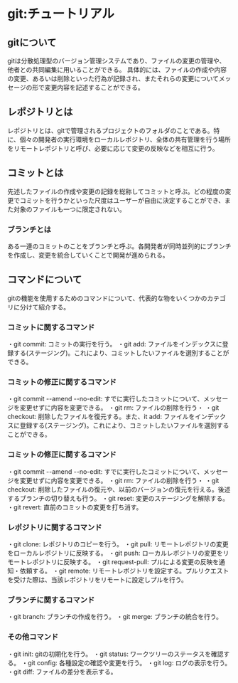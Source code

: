 # git:チュートリアル

## gitについて
gitは分散処理型のバージョン管理システムであり、ファイルの変更の管理や、他者との共同編集に用いることができる。
具体的には、ファイルの作成や内容の変更、あるいは削除といった行為が記録され、またそれらの変更についてメッセージの形で変更内容を記述することができる。

## レポジトリとは
レポジトリとは、gitで管理されるプロジェクトのフォルダのことである。特に、個々の開発者の実行環境をローカルレポジトリ、全体の共有管理を行う場所をリモートレポジトリと呼び、必要に応じて変更の反映などを相互に行う。

## コミットとは
先述したファイルの作成や変更の記録を総称してコミットと呼ぶ。どの程度の変更でコミットを行うかといった尺度はユーザーが自由に決定することができ、また対象のファイルも一つに限定されない。

### ブランチとは
ある一連のコミットのことをブランチと呼ぶ。各開発者が同時並列的にブランチを作成し、変更を統合していくことで開発が進められる。

## コマンドについて
gitの機能を使用するためのコマンドについて、代表的な物をいくつかのカテゴリに分けて紹介する。

### コミットに関するコマンド
・git commit: コミットの実行を行う。
・git add: ファイルをインデックスに登録する(ステージング)。これにより、コミットしたいファイルを選別することができる。

### コミットの修正に関するコマンド
・git commit --amend --no-edit: すでに実行したコミットについて、メッセージを変更せずに内容を変更できる。
・git rm: ファイルの削除を行う・
・git checkout: 削除したファイルを復元する。また、it add: ファイルをインデックスに登録する(ステージング)。これにより、コミットしたいファイルを選別することができる。

### コミットの修正に関するコマンド
・git commit --amend --no-edit: すでに実行したコミットについて、メッセージを変更せずに内容を変更できる。
・git rm: ファイルの削除を行う・
・git checkout: 削除したファイルの復元や、以前のバージョンの復元を行える。後述するブランチの切り替えも行う。
・git reset: 変更のステージングを解除する。
・git revert: 直前のコミットの変更を打ち消す。

### レポジトリに関するコマンド
・git clone: レポジトリのコピーを行う。
・git pull: リモートレポジトリの変更をローカルレポジトリに反映する。
・git push: ローカルレポジトリの変更をリモートレポジトリに反映する。
・git request-pull: プルによる変更の反映を通知・依頼する。
・git remote: リモートレポジトリを設定する。プルリクエストを受けた際は、当該レポジトリをリモートに設定しプルを行う。

### ブランチに関するコマンド
・git branch: ブランチの作成を行う。
・git merge: ブランチの統合を行う。

### その他コマンド
・git init: gitの初期化を行う。
・git status: ワークツリーのステータスを確認する。
・git config: 各種設定の確認や変更を行う。
・git log: ログの表示を行う。
・git diff: ファイルの差分を表示する。